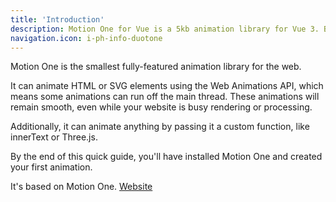 ```yaml
---
title: 'Introduction'
description: Motion One for Vue is a 5kb animation library for Vue 3. Built on Motion One, it's capable of springs, independent transforms, and hardware accelerated animations.
navigation.icon: i-ph-info-duotone
---
```



Motion One is the smallest fully-featured animation library for the web.

It can animate HTML or SVG elements using the Web Animations API, which means some animations can run off the main thread. These animations will remain smooth, even while your website is busy rendering or processing.

Additionally, it can animate anything by passing it a custom function, like innerText or Three.js.

By the end of this quick guide, you'll have installed Motion One and created your first animation.

It's based on Motion One. [Website](https://motion.dev)


